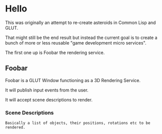 # Hello
  
  This was originally an attempt to re-create asteroids in Common Lisp and GLUT.
  
  That might still be the end result but instead the current goal is to create a bunch of more or less reusable "game development micro services".

  The first one up is Foobar the rendering service.

## Foobar
   Foobar is a GLUT Window functioning as a 3D Rendering Service.

   It will publish input events from the user.

   It will accept scene descriptions to render.

### Scene Descriptions
    Basically a list of objects, their positions, rotations etc to be rendered.